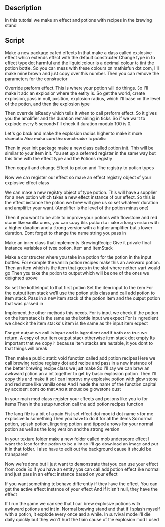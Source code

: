 ## Description

In this tutorial we make an effect and potions with recipes in the brewing stand 

## Script

Make a new package called effects
In that make a class called explosive effect which extends effect with the default constructer 
Change type in to effect type dot harmful and the liquid colour is a decimal colour to tint the potion bottle. So you can mess with these colours on mathisfun dot com, I'll make mine brown and just copy over this number. 
Then you can remove the parameters for the constructor 

Override preform effect. This is where your potion will do things. So I'll make it add an explosion where the entity is. So get the world, create explosion, pass in null, position,  explosion radius, which I'll base on the level of the potion, and then the explosion type


Then override isReady which tells it when to call preform effect. So it gives you the amplifier and the duration remaining in ticks. So if we want to explode every 5 seconds I'll check if duration modulo 100 is 0. 

Let's go back and make the explosion radius higher to make it more dramatic
Also make sure the constructor is public 

Then in your init package make a new class called potion init. This will be similar to your item init. You set up a deferred register in the same way but this time with the effect type and the Potions registry 

Then copy it and change Effect to potion and The registry to potion types 

Now we can register our effect so make an effect registry object of your explosive effect class 

We can make a new registry object of type potion. This will have a supplier for a new potion which takes a new effect instance of our effect. So this is the effect instance the potion we brew will give us so set whatever duration and amplifier your want. (Amplifier is the level of the potion minus one)

Then if you want to be able to improve your potions with flowstone and red stone like vanilla ones, you can copy this potion to make a long version with a higher duration and a strong version with a higher amplifier but a lower duration. Dont forget to change the name string you pass in 

Make an inner class that implements IBrewingRecipe 
Give it private final instance variables of type potion, item and ItemStack

Make a constructer where you take in a potion for the potion in the input bottles. For example the vanilla potion recipes make this an awkward potion. 
Then an item which is the item that goes in the slot where nether wart would go 
Then you take the potion to output which will be one of the ones we delighted above 

So set the bottleInput to that first potion 
Set the item input to the item 
For the output item stack we'll use the potion utils class and call add potion to item stack. Pass in a new item stack of the potion item and the output potion that was passed in 

Implement the other methods this needs. For is input we check if the potion on the item stack is the same as the bottle input we expect 
For is ingredient we check if the item stacks's item is the same as the input item expect 

For get output we call is input and is ingredient and if both are true we return. A copy of our item output stack otherwise item stack dot empty
Its important that we copy it because item stacks are mutable, it you dont to that things will break 

Then make a public static void function called add potion recipes 
Here we call brewing recipe registry dot add recipe and pass in a new instance of the better brewing recipe class we just make 
So I'll say we can brew an awkward potion an a int together to get by basic explosion potion. Then I'll copy this and make it so I can improve my explosive potion with glow stone and red stone like vanilla ones 
And I made the name of the function capital by accident dont do that 
And it should be glowstone dust 

In your main mod class register your effects and potions like you to for items 
Then in the setup function call the add potion recipes function 

The lang file is a bit of a pain 
Fist set effect dot mod id dot name s for me explosive to something 
Then you have to do it for all the items 
So normal potion, splash potion, lingering potion, and tipped arrows for your normal potion as well as the long version and the strong version

In your texture folder make a new folder called mob underscore effect 
I want the icon for the potion to be a int so I'll go download an image and put it in that folder. I also have to edit out the background cause it should be transparent 

Now we're done but I just want to demonstrate that you can use your effect from code 
So if you have an entity you can call add potion effect like normal and just pass in an effect instance based on your effect 

If you want something to behave differently if they have the effect, 
You can get the active effect instance of your effect
And if it isn't null, they have the effect 

If I run the game we can see that I can brew explosive potions with awkward potions and int in. Normal brewing stand and that if I splash myself with a potion, it explode every once and a while. In survival mode I'll die daily quickly but they won't hurt the train cause of the explosion mod I used 
